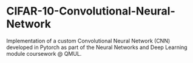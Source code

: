 # CIFAR-10-Convolutional-Neural-Network
Implementation of a custom Convolutional Neural Network (CNN) developed in Pytorch as part of the Neural Networks and Deep Learning module coursework @ QMUL.
